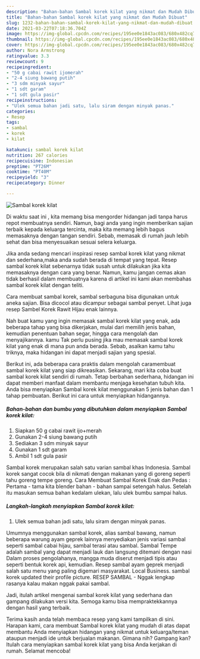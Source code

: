 ```yaml
---
description: "Bahan-bahan Sambal korek kilat yang nikmat dan Mudah Dibuat"
title: "Bahan-bahan Sambal korek kilat yang nikmat dan Mudah Dibuat"
slug: 1232-bahan-bahan-sambal-korek-kilat-yang-nikmat-dan-mudah-dibuat
date: 2021-03-22T07:18:36.704Z
image: https://img-global.cpcdn.com/recipes/195ee0e1843ac083/680x482cq70/sambal-korek-kilat-foto-resep-utama.jpg
thumbnail: https://img-global.cpcdn.com/recipes/195ee0e1843ac083/680x482cq70/sambal-korek-kilat-foto-resep-utama.jpg
cover: https://img-global.cpcdn.com/recipes/195ee0e1843ac083/680x482cq70/sambal-korek-kilat-foto-resep-utama.jpg
author: Nora Armstrong
ratingvalue: 3.3
reviewcount: 9
recipeingredient:
- "50 g cabai rawit ijomerah"
- "2-4 siung bawang putih"
- "3 sdm minyak sayur"
- "1 sdt garam"
- "1 sdt gula pasir"
recipeinstructions:
- "Ulek semua bahan jadi satu, lalu siram dengan minyak panas."
categories:
- Resep
tags:
- sambal
- korek
- kilat

katakunci: sambal korek kilat 
nutrition: 267 calories
recipecuisine: Indonesian
preptime: "PT26M"
cooktime: "PT40M"
recipeyield: "3"
recipecategory: Dinner

---
```



![Sambal korek kilat](https://img-global.cpcdn.com/recipes/195ee0e1843ac083/680x482cq70/sambal-korek-kilat-foto-resep-utama.jpg)

Di waktu  saat ini , kita memang bisa mengorder hidangan jadi tanpa harus repot membuatnya sendiri. Namun, bagi anda yang ingin memberikan sajian terbaik kepada keluarga tercinta, maka kita memang lebih bagus memasaknya dengan tangan sendiri. Sebab, memasak di rumah jauh lebih sehat dan bisa menyesuaikan sesuai selera keluarga.

Jika anda sedang mencari inspirasi resep sambal korek kilat yang nikmat dan sederhana,maka anda sudah berada di tempat yang tepat. Resep sambal korek kilat  sebenarnya tidak susah untuk dilakukan jika kita memasaknya dengan cara yang benar. Namun, kamu jangan cemas akan tidak berhasil dalam membuatnya 
karena di artikel ini kami akan membahas sambal korek kilat dengan teliti.  

Cara membuat sambal korek, sambal serbaguna bisa digunakan untuk aneka sajian. Bisa dicocol atau dicampur sebagai sambal penyet. Lihat juga resep Sambel Korek Rawit Hijau enak lainnya.

Nah buat kamu yang ingin memasak sambal korek kilat yang enak, ada beberapa tahap yang bisa dikerjakan, mulai dari memilih jenis bahan, kemudian penentuan bahan segar, hingga cara mengolah dan menyajikannya. kamu Tak perlu pusing jika mau memasak sambal korek kilat yang enak di mana pun anda berada. Sebab, asalkan kamu  tahu triknya, maka hidangan ini dapat menjadi sajian yang spesial.

Berikut ini, ada beberapa cara praktis  dalam mengolah caramembuat sambal korek kilat yang siap dikreasikan. Sekarang, mari kita coba buat sambal korek kilat sendiri di rumah. Tetap berbahan sederhana, hidangan ini dapat memberi manfaat dalam membantu menjaga kesehatan tubuh kita. Anda bisa menyiapkan Sambal korek kilat menggunakan 5 jenis bahan dan 1 tahap pembuatan. Berikut ini cara untuk menyiapkan hidangannya.

<!--inarticleads1-->

##### Bahan-bahan dan bumbu yang dibutuhkan dalam menyiapkan Sambal korek kilat:

1. Siapkan 50 g cabai rawit ijo+merah
1. Gunakan 2-4 siung bawang putih
1. Sediakan 3 sdm minyak sayur
1. Gunakan 1 sdt garam
1. Ambil 1 sdt gula pasir


Sambal korek merupakan salah satu varian sambal khas Indonesia. Sambal korek sangat cocok bila di nikmati dengan makanan yang di goreng seperti tahu goreng tempe goreng. Cara Membuat Sambal Korek Enak dan Pedas : Pertama - tama kita blender bahan - bahan sampai setengah halus. Setelah itu masukan semua bahan kedalam ulekan, lalu ulek bumbu sampai halus. 

<!--inarticleads2-->

##### Langkah-langkah menyiapkan Sambal korek kilat:

1. Ulek semua bahan jadi satu, lalu siram dengan minyak panas.


Umumnya menggunakan sambal korek, alias sambal bawang, namun beberapa warung ayam geprek lainnya menyediakan jenis variasi sambal seperti sambal cabai hijau, sambal terasi atau sambal. Sambal Tempe adalah sambal yang dapat menjadi lauk dan langsung ditemani dengan nasi Dalam proses pengolahanya, mangga muda diserut menjadi tipis atau seperti bentuk korek api, kemudian. Resep sambal ayam geprek menjadi salah satu menu yang paling digemari masyarakat. Local Business. sambal korek updated their profile picture. RESEP SAMBAL - Nggak lengkap rasanya kalau makan nggak pakai sambal. 

Jadi, itulah artikel mengenai  sambal korek kilat  yang sederhana dan gampang dilakukan versi kita. Semoga kamu bisa mempraktekkannya dengan hasil yang terbaik. 

Terima kasih anda telah membaca resep yang kami tampilkan di sini. Harapan kami, cara membuat  Sambal korek kilat yang mudah di atas dapat membantu Anda menyiapkan hidangan yang nikmat untuk keluarga/teman ataupun menjadi ide untuk berjualan makanan. Gimana nih? Gampang kan? Itulah cara menyiapkan sambal korek kilat yang bisa Anda kerjakan di rumah. Selamat mencoba!

